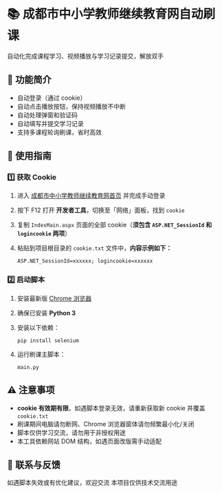 # 📚 成都市中小学教师继续教育网自动刷课

自动化完成课程学习、视频播放与学习记录提交，解放双手



## 🚀 功能简介

- 自动登录（通过 cookie）
- 自动点击播放按钮，保持视频播放不中断
- 自动处理弹窗和验证码
- 自动填写并提交学习记录
- 支持多课程轮询刷课，省时高效



## 📝 使用指南

### 1️⃣ 获取 Cookie

1. 进入 [成都市中小学教师继续教育网首页](https://www.cdjxjy.com/IndexMain.aspx) 并完成手动登录
2. 按下 F12 打开 **开发者工具**，切换至「网络」面板，找到 `cookie`
3. 复制 `IndexMain.aspx` 页面的全部 cookie（**须包含 `ASP.NET_SessionId` 和 `logincookie` 两项**）
4. 粘贴到项目根目录的 `cookie.txt` 文件中，**内容示例如下：**
   
   ```
   ASP.NET_SessionId=xxxxxx; logincookie=xxxxxx
   ```

### 2️⃣ 启动脚本

1. 安装最新版 [Chrome 浏览器](https://www.google.com/chrome/)
2. 确保已安装 **Python 3**  
3. 安装以下依赖：
   
    ```
    pip install selenium
    ```
4. 运行刷课主脚本：
   
    ```
    main.py
    ```

## ⚠️ 注意事项

- **cookie 有效期有限**，如遇脚本登录无效，请重新获取新 cookie 并覆盖 `cookie.txt`
- 刷课期间电脑请勿断网、Chrome 浏览器窗体请勿频繁最小化/关闭
- 脚本仅供学习交流，请勿用于非授权用途
- 本工具依赖网站 DOM 结构，如遇页面改版需手动适配

## 📧 联系与反馈

如遇脚本失效或有优化建议，欢迎交流
本项目仅供技术交流用途

